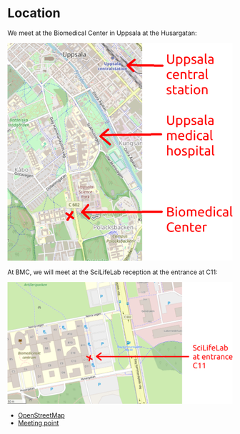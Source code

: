 # Location

We meet at the Biomedical Center in Uppsala at the Husargatan:

![Location of BMC in Uppsala](images/location_uppsala_annotated.png)

At BMC, we will meet at the SciLifeLab reception at the entrance at C11:

![Location of C11 entrance in BMC](images/location_bmc_annotated.png)

* [OpenStreetMap](https://www.openstreetmap.org/search?query=bmc%2C%20uppsala#map=19/59.84188/17.63697)
* [Meeting point](https://use.mazemap.com/#v=1&center=17.636962,59.841955&zoom=19.7&campusid=49&zlevel=1&sharepoitype=poi&sharepoi=1000459927)
